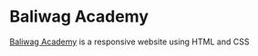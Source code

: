 # Baliwag Academy

[Baliwag Academy](https://robcabrera14.github.io/baliwag-academy/) is a responsive website using HTML and CSS
